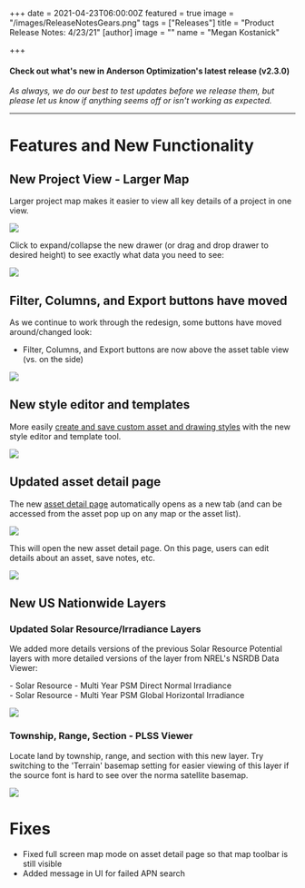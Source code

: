 +++
date = 2021-04-23T06:00:00Z
featured = true
image = "/images/ReleaseNotesGears.png"
tags = ["Releases"]
title = "Product Release Notes: 4/23/21"
[author]
image = ""
name = "Megan Kostanick"

+++
#### **Check out what's new in Anderson Optimization's latest release (v2.3.0)**

_As always, we do our best to test updates before we release them, but please let us know if anything seems off or isn't working as expected._

***

# **Features and New Functionality**

## New Project View - Larger Map

Larger project map makes it easier to view all key details of a project in one view.

![](/images/new_project_map_view.png)

Click to expand/collapse the new drawer (or drag and drop drawer to desired height) to see exactly what data you need to see:

![](/images/drawer_view.png)

## Filter, Columns, and Export buttons have moved

As we continue to work through the redesign, some buttons have moved around/changed look: 

* Filter, Columns, and Export buttons are now above the asset table view (vs. on the side) 

![](/images/new_columns_menu.png)

## New style editor and templates

More easily [create and save custom asset and drawing styles](https://docs.andersonopt.com/prospect/advanced-tools/custom-style-assets-and-drawings "create and save custom asset and drawing styles") with the new style editor and template tool. 

![](/images/style_template_new.png)

## Updated asset detail page

The new [asset detail page](https://docs.andersonopt.com/prospect/advanced-tools/asset-detail-page "asset detail page") automatically opens as a new tab (and can be accessed from the asset pop up on any map or the asset list).

![](/images/asset_detail_new_tab.png)

This will open the new asset detail page. On this page, users can edit details about an asset, save notes, etc.

![](/images/asset_new_tab.png)

## New US Nationwide Layers

### Updated Solar Resource/Irradiance Layers

We added more details versions of the previous Solar Resource Potential layers with more detailed versions of the layer from NREL's NSRDB Data Viewer:

\- Solar Resource - Multi Year PSM Direct Normal Irradiance  
\- Solar Resource - Multi Year PSM Global Horizontal Irradiance

![](/images/solarresourcepotential.png)

### Township, Range, Section - PLSS Viewer

Locate land by township, range, and section with this new layer. Try switching to the 'Terrain' basemap setting for easier viewing of this layer if the source font is hard to see over the norma satellite basemap.

![](/images/plssviewer.png)

# Fixes

* Fixed full screen map mode on asset detail page so that map toolbar is still visible
* Added message in UI for failed APN search